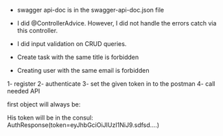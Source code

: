 * swagger api-doc is in the swagger-api-doc.json file

* I did @ControllerAdvice.
However, I did not handle the errors catch via this controller.
* I did input validation on CRUD queries.
* Create task with the same title is forbidden
* Creating user with the same email is forbidden 



1- register
2- authenticate
3- set the given token in to the postman
4- call needed API

first object will always be:

His token will be in the consul:
AuthResponse(token=eyJhbGciOiJIUzI1NiJ9.sdfsd....)